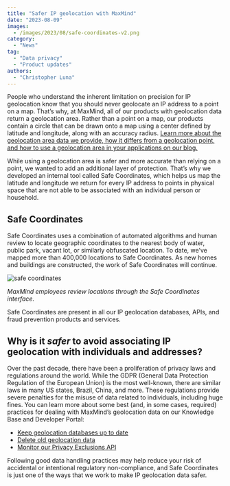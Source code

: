 ```yaml
---
title: "Safer IP geolocation with MaxMind"
date: "2023-08-09"
images:
  - /images/2023/08/safe-coordinates-v2.png
category:
  - "News"
tag:
  - "Data privacy"
  - "Product updates"
authors:
  - "Christopher Luna"
---
```


People who understand the inherent limitation on precision for IP geolocation
know that you should never geolocate an IP address to a point on a map. That’s
why, at MaxMind, all of our products with geolocation data return a geolocation
area. Rather than a point on a map, our products contain a circle that can be
drawn onto a map using a center defined by latitude and longitude, along with an
accuracy radius.
[Learn more about the geolocation area data we provide, how it differs from a geolocation point, and how to use a geolocation area in your applications on our blog.](/2022/06/using-maxminds-accuracy-radius/)

While using a geolocation area is safer and more accurate than relying on a
point, we wanted to add an additional layer of protection. That’s why we
developed an internal tool called Safe Coordinates, which helps us map the
latitude and longitude we return for every IP address to points in physical
space that are not able to be associated with an individual person or household.

## Safe Coordinates

Safe Coordinates uses a combination of automated algorithms and human review to
locate geographic coordinates to the nearest body of water, public park, vacant
lot, or similarly obfuscated location. To date, we’ve mapped more than 400,000
locations to Safe Coordinates. As new homes and buildings are constructed, the
work of Safe Coordinates will continue.

![safe coordinates](/images/2023/08/Safe-Coordinates-in-Action.png)

_MaxMind employees review locations through the Safe Coordinates interface._

Safe Coordinates are present in all our IP geolocation databases, APIs, and
fraud prevention products and services.

## Why is it _safer_ to avoid associating IP geolocation with individuals and addresses?

Over the past decade, there have been a proliferation of privacy laws and
regulations around the world. While the GDPR (General Data Protection Regulation
of the European Union) is the most well-known, there are similar laws in many US
states, Brazil, China, and more. These regulations provide severe penalties for
the misuse of data related to individuals, including huge fines. You can learn
more about some best (and, in some cases, required) practices for dealing with
MaxMind’s geolocation data on our Knowledge Base and Developer Portal:

- [Keep geolocation databases up to date](https://support.maxmind.com/hc/en-us/articles/4408216129947-Download-and-Update-Databases#h_01G3XX572NHEHWRFGD30NVAT2R)
- [Delete old geolocation data](https://support.maxmind.com/hc/en-us/articles/4408927681307)
- [Monitor our Privacy Exclusions API](https://dev.maxmind.com/geoip/privacy-exclusions-api)

Following good data handling practices may help reduce your risk of accidental
or intentional regulatory non-compliance, and Safe Coordinates is just one of
the ways that we work to make IP geolocation data safer.
